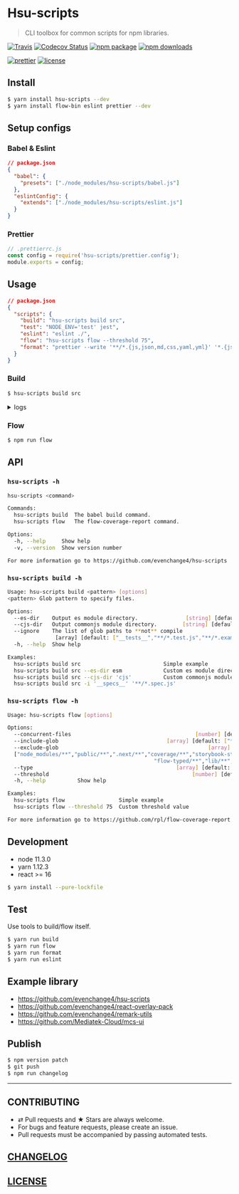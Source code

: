 # Hsu-scripts

> CLI toolbox for common scripts for npm libraries.

[![Travis][build-badge]][build]
[![Codecov Status][codecov-badge]][codecov]
[![npm package][npm-badge]][npm]
[![npm downloads][npm-downloads]][npm]

[![prettier][prettier-badge]][prettier]
[![license][license-badge]][license]

## Install

```bash
$ yarn install hsu-scripts --dev
$ yarn install flow-bin eslint prettier --dev
```

## Setup configs

### Babel & Eslint

```json
// package.json
{
  "babel": {
    "presets": ["./node_modules/hsu-scripts/babel.js"]
  },
  "eslintConfig": {
    "extends": ["./node_modules/hsu-scripts/eslint.js"]
  }
}
```

### Prettier

```js
// .prettierrc.js
const config = require('hsu-scripts/prettier.config');
module.exports = config;
```

## Usage

```json
// package.json
{
  "scripts": {
    "build": "hsu-scripts build src",
    "test": "NODE_ENV='test' jest",
    "eslint": "eslint ./",
    "flow": "hsu-scripts flow --threshold 75",
    "format": "prettier --write '**/*.{js,json,md,css,yaml,yml}' '*.{js,json,md,css,yaml,yml}'"
  }
}
```

### Build

```bash
$ hsu-scripts build src
```

<details>
<summary>logs</summary>

```bash
$ npm run build

> hsu-scripts build src

> rimraf es lib
> Done

> NODE_ENV='cjs' babel src --no-babelrc --config-file /hsu-scripts/.babelrc --out-dir lib --ignore **tests**,**/\*.test.js,**/\*.example.js
> Successfully compiled 13 files with Babel.

> NODE_ENV='es' babel src --no-babelrc --config-file /hsu-scripts/.babelrc --out-dir es --ignore **tests**,**/\*.test.js,**/\*.example.js
> Successfully compiled 13 files with Babel.

> flow-copy-source -i **tests** -i **/\*.test.js -i **/\*.example.js src lib
> Done

> flow-copy-source -i **tests** -i **/\*.test.js -i **/\*.example.js src es
> Done
```

</details>

### Flow

```bash
$ npm run flow
```

## API

### `hsu-scripts -h`

```bash
hsu-scripts <command>

Commands:
  hsu-scripts build  The babel build command.
  hsu-scripts flow   The flow-coverage-report command.

Options:
  -h, --help     Show help                                             [boolean]
  -v, --version  Show version number                                   [boolean]

For more information go to https://github.com/evenchange4/hsu-scripts
```

### `hsu-scripts build -h`

```bash
Usage: hsu-scripts build <pattern> [options]
<pattern> Glob pattern to specify files.

Options:
  --es-dir    Output es module directory.               [string] [default: "es"]
  --cjs-dir   Output commonjs module directory.        [string] [default: "lib"]
  --ignore    The list of glob paths to **not** compile
               [array] [default: ["__tests__","**/*.test.js","**/*.example.js"]]
  -h, --help  Show help                                                [boolean]

Examples:
  hsu-scripts build src                          Simple example
  hsu-scripts build src --es-dir esm             Custom es module directory
  hsu-scripts build src --cjs-dir 'cjs'          Custom commonjs module directory
  hsu-scripts build src -i '__specs__' '**/*.spec.js'
```

### `hsu-scripts flow -h`

```bash
Usage: hsu-scripts flow [options]

Options:
  --concurrent-files                                       [number] [default: 5]
  --include-glob                                  [array] [default: ["**/*.js"]]
  --exclude-glob                                               [array] [default:
  ["node_modules/**","public/**",".next/**","coverage/**","storybook-static/**",
                                              "flow-typed/**","lib/**","es/**"]]
  --type                                             [array] [default: ["text"]]
  --threshold                                             [number] [default: 90]
  -h, --help          Show help                                        [boolean]

Examples:
  hsu-scripts flow                 Simple example
  hsu-scripts flow --threshold 75  Custom threshold value

For more information go to https://github.com/rpl/flow-coverage-report
```

## Development

- node 11.3.0
- yarn 1.12.3
- react >= 16

```bash
$ yarn install --pure-lockfile
```

## Test

Use tools to build/flow itself.

```bash
$ yarn run build
$ yarn run flow
$ yarn run format
$ yarn run eslint
```

## Example library

- https://github.com/evenchange4/hsu-scripts
- https://github.com/evenchange4/react-overlay-pack
- https://github.com/evenchange4/remark-utils
- https://github.com/Mediatek-Cloud/mcs-ui

## Publish

```bash
$ npm version patch
$ git push
$ npm run changelog
```

---

## CONTRIBUTING

- ⇄ Pull requests and ★ Stars are always welcome.
- For bugs and feature requests, please create an issue.
- Pull requests must be accompanied by passing automated tests.

## [CHANGELOG](CHANGELOG.md)

## [LICENSE](LICENSE)

[build-badge]: https://travis-ci.com/evenchange4/hsu-scripts.svg?branch=master
[build]: https://travis-ci.com/evenchange4/hsu-scripts
[npm-badge]: https://img.shields.io/npm/v/hsu-scripts.svg?style=flat-square
[npm]: https://www.npmjs.org/package/hsu-scripts
[codecov-badge]: https://img.shields.io/codecov/c/github/evenchange4/hsu-scripts.svg?style=flat-square
[codecov]: https://codecov.io/github/evenchange4/hsu-scripts?branch=master
[npm-downloads]: https://img.shields.io/npm/dt/hsu-scripts.svg?style=flat-square
[license-badge]: https://img.shields.io/npm/l/hsu-scripts.svg?style=flat-square
[license]: http://michaelhsu.mit-license.org/
[prettier-badge]: https://img.shields.io/badge/styled_with-prettier-ff69b4.svg?style=flat-square
[prettier]: https://github.com/prettier/prettier
